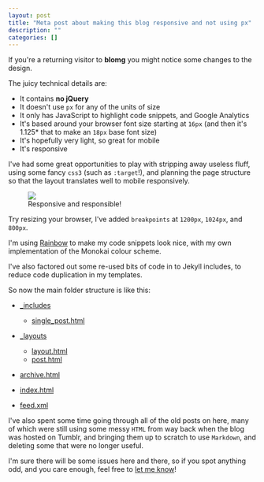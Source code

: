 ```yaml
---
layout: post
title: "Meta post about making this blog responsive and not using px"
description: ""
categories: []
---
```

If you're a returning visitor to __blomg__ you might notice some changes to the design.

<!-- more -->

The juicy technical details are:
- It contains __no jQuery__
- It doesn't use `px` for any of the units of size
- It only has JavaScript to highlight code snippets, and Google Analytics
- It's based around your browser font size starting at `16px` (and then it's 1.125* that to make an `18px` base font size)
- It's hopefully very light, so great for mobile
- It's responsive

I've had some great opportunities to play with stripping away useless fluff, using some fancy `css3` (such as `:target`!), and planning the page structure so that the layout translates well to mobile responsively.

<figure>
    <img src="http://uk.omg.li/OfxH/responsive.png" />
    <figcaption>
        Responsive and responsible!
    </figcaption>
</figure>

Try resizing your browser, I've added `breakpoints` at `1200px`, `1024px`, and `800px`.

I'm using [Rainbow](http://craig.is/making/rainbows) to make my code snippets look nice, with my own implementation of the Monokai colour scheme.

I've also factored out some re-used bits of code in to Jekyll includes, to reduce code duplication in my templates.

So now the main folder structure is like this:

- [\_includes](https://github.com/omgmog/omgmog.github.com/tree/master/_includes)

   + [single_post.html](https://github.com/omgmog/omgmog.github.com/blob/master/_includes/single_post.html)
- [\_layouts](https://github.com/omgmog/omgmog.github.com/tree/master/_layouts)

   + [layout.html](https://github.com/omgmog/omgmog.github.com/blob/master/_layouts/layout.html)
   + [post.html](https://github.com/omgmog/omgmog.github.com/blob/master/_layouts/post.html)
- [archive.html](https://github.com/omgmog/omgmog.github.com/blob/master/archive.html)
- [index.html](https://github.com/omgmog/omgmog.github.com/blob/master/index.html)
- [feed.xml](https://github.com/omgmog/omgmog.github.com/blob/master/feed.xml)


I've also spent some time going through all of the old posts on here, many of which were still using some messy `HTML` from way back when the blog was hosted on Tumblr, and bringing them up to scratch to use `Markdown`, and deleting some that were no longer useful.

I'm sure there will be some issues here and there, so if you spot anything odd, and you care enough, feel free to [let me know](https://github.com/omgmog/omgmog.github.com/issues)!

